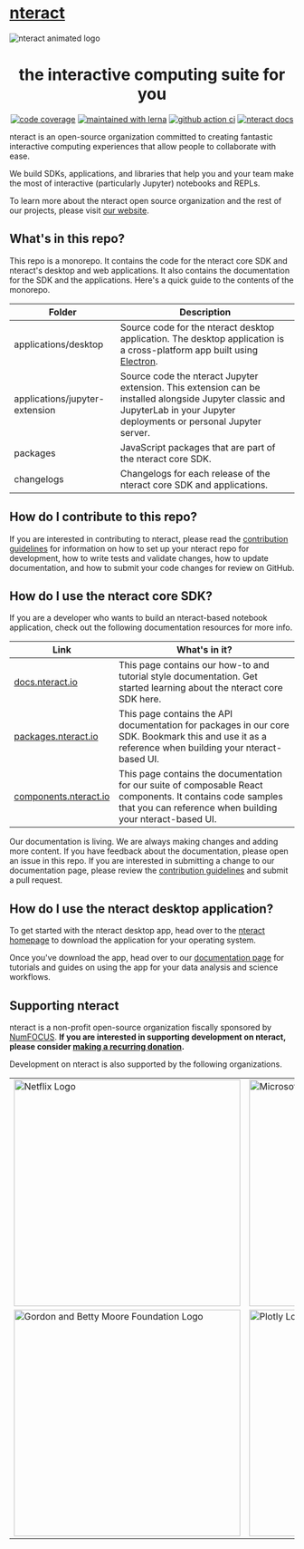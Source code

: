 # [nteract](https://github.com/nteract/nteract)

<img src="https://cloud.githubusercontent.com/assets/836375/15271096/98e4c102-19fe-11e6-999a-a74ffe6e2000.gif" alt="nteract animated logo" style="text-align:center"/>

<h1 align="center">the interactive computing suite for you</h1>

<p align="center">
<a href="https://codecov.io/github/nteract/nteract?branch=master"><img src="https://codecov.io/github/nteract/nteract/coverage.svg?branch=master" alt="code coverage"/></a>
<a href="https://lerna.js.org/"><img src="https://img.shields.io/badge/maintained%20with-lerna-cc00ff.svg" alt="maintained with lerna"/></a>
<a href="https://github.com/nteract/nteract/actions/workflows/ci-workflow.yml"><img src="https://github.com/nteract/nteract/actions/workflows/ci-workflow.yml/badge.svg" alt="github action ci"></a>
<a href="https://docs.nteract.io"><img src="https://img.shields.io/badge/docs-nteract-blue.svg" alt="nteract docs"/></a>
</p>

nteract is an open-source organization committed to creating fantastic
interactive computing experiences that allow people to collaborate with ease.

We build SDKs, applications, and libraries that help you and your team make
the most of interactive (particularly Jupyter) notebooks and REPLs.

To learn more about the nteract open source organization and the rest of our
projects, please visit [our website](https://nteract.io/).

## What's in this repo?

This repo is a monorepo. It contains the code for the nteract core SDK and
nteract's desktop and web applications. It also contains the documentation for
the SDK and the applications. Here's a quick guide to the contents of the 
monorepo.

| Folder                         | Description |
| ------------------------------ | ----------- |
| applications/desktop           | Source code for the nteract desktop application. The desktop application is a cross-platform app built using [Electron](https://electronjs.org/). |
| applications/jupyter-extension | Source code the nteract Jupyter extension. This extension can be installed alongside Jupyter classic and JupyterLab in your Jupyter deployments or personal Jupyter server. |
| packages                       | JavaScript packages that are part of the nteract core SDK. |
| changelogs                     | Changelogs for each release of the nteract core SDK and applications. |

## How do I contribute to this repo?

If you are interested in contributing to nteract, please read the
[contribution guidelines](./CONTRIBUTING.md) for information on how to set up
your nteract repo for development, how to write tests and validate changes,
how to update documentation, and how to submit your code changes for review on
GitHub.

## How do I use the nteract core SDK?

If you are a developer who wants to build an nteract-based notebook application,
check out the following documentation resources for more info.

| Link                                                    | What's in it?                                                                                                                                                           |
| ------------------------------------------------------- | ----------------------------------------------------------------------------------------------------------------------------------------------------------------------- |
| [docs.nteract.io](https://docs.nteract.io/)             | This page contains our how-to and tutorial style documentation. Get started learning about the nteract core SDK here. |
| [packages.nteract.io](https://packages.nteract.io/)     | This page contains the API documentation for packages in our core SDK. Bookmark this and use it as a reference when building your nteract-based UI.                     |
| [components.nteract.io](https://components.nteract.io/) | This page contains the documentation for our suite of composable React components. It contains code samples that you can reference when building your nteract-based UI. |

Our documentation is living. We are always making changes and adding more
content. If you have feedback about the documentation, please open an issue
in this repo. If you are interested in submitting a change to our documentation
page, please review the [contribution guidelines](./CONTRIBUTING.md) and
submit a pull request.

## How do I use the nteract desktop application?

To get started with the nteract desktop app, head over to the
[nteract homepage](https://nteract.io/) to download the application for your
operating system.

Once you've download the app, head over to our
[documentation page](https://docs.nteract.io/) for tutorials and guides on
using the app for your data analysis and science workflows.

## Supporting nteract

nteract is a non-profit open-source organization fiscally sponsored by
[NumFOCUS](https://numfocus.org/). **If you are interested in supporting development on nteract, please consider [making a recurring donation](https://numfocus.salsalabs.org/donate-to-nteract/index.html).**

Development on nteract is also supported by the following organizations.

<table>
<tr>
<td>
<a href="https://netflix.github.io/"><img src="https://netflix.github.io/images/Netflix-OSS-Logo.png" alt="Netflix Logo"width="400px"/></a>
</td>
<td>
<a href="https://opensource.microsoft.com"><img src="https://user-images.githubusercontent.com/1857993/68797361-4f1d1600-0609-11ea-9421-24148b6d2b5a.png" alt="Microsoft Logo" width="400px"/></a>
</td>
</tr>
<tr>
<td><a href="https://www.moore.org/"><img src="https://upload.wikimedia.org/wikipedia/commons/thumb/a/a2/Moore_Foundation_Logo.jpg/400px-Moore_Foundation_Logo.jpg" alt="Gordon and Betty Moore Foundation Logo" width="400px"></a></td>

<td><a href="https://plot.ly/"><img src="https://brand.plot.ly/static/images/plotly-logo-01-stripe@2x.png" alt="Plotly Logo" width="400px"></a></td></tr>
</table>
